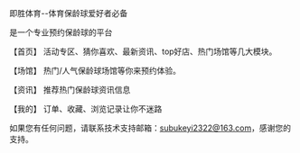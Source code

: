 即胜体育--体育保龄球爱好者必备

是一个专业预约保龄球的平台

【首页】 活动专区、猜你喜欢、最新资讯、top好店、热门场馆等几大模块。

【场馆】 热门/人气保龄球场馆等你来预约体验。

【资讯】 推荐热门保龄球资讯信息

【我的】 订单、收藏、浏览记录让你不迷路

如果您有任何问题，请联系技术支持邮箱：subukeyi2322@163.com，感谢您的支持。
